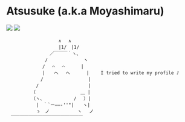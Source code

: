 # Atsusuke (a.k.a Moyashimaru)

[![](https://img.shields.io/badge/Twitter-mys__x101-blue)](https://twitter.com/mys_x101) [![](https://img.shields.io/badge/Blog-%E3%82%82%E3%82%84%E3%81%97%E4%B8%B8%E3%81%AE%E5%82%99%E5%BF%98%E9%8C%B2-yellowgreen)](https://dev-moyashi.hatenablog.com/archive)

```
　　　　　　　　　　　 ∧　 ∧
　　　　　　　　　　　 |1/　|1/
　　　　　　　　　 ／￣￣￣｀ヽ、
　　　　　　　　 /　　　　　　　　ヽ
　　　　　　　　/　 ⌒　 ⌒　　　 |
　　　　　　　　|　　へ　 へ　　　 | 　　I tried to write my profile ♪
　　　　　　　 /　　　　　　　　　　|
　　　　　　 /　　　　　　　　　　　|
　　　　　　（　　　　　　　　　　＿ |
　　　　　　（ヽ、　　　　　　　/ 　）|
　　　　　　 |　｀`ー――‐''"|　　ヽ|
　　　　　　 ゝ　ノ　　　　 　 ヽ　 ノ
　￣￣￣￣￣￣￣￣￣￣￣￣￣￣￣￣
```
